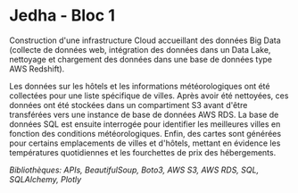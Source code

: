 # Jedha - Bloc 1


Construction d'une infrastructure Cloud accueillant des données Big Data (collecte de données web, intégration des données dans un Data Lake, nettoyage et chargement des données dans une base de données type AWS Redshift).

Les données sur les hôtels et les informations météorologiques ont été collectées pour une liste spécifique de villes. Après avoir été nettoyées, ces données ont été stockées dans un compartiment S3 avant d'être transférées vers une instance de base de données AWS RDS. La base de données SQL est ensuite interrogée pour identifier les meilleures villes en fonction des conditions météorologiques. Enfin, des cartes sont générées pour certains emplacements de villes et d'hôtels, mettant en évidence les températures quotidiennes et les fourchettes de prix des hébergements.

_Bibliothèques: APIs, BeautifulSoup, Boto3, AWS S3, AWS RDS, SQL, SQLAlchemy, Plotly_

